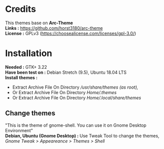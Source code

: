 # Credits
This themes base on <b>Arc-Theme</b> </br>
<b>Links :</b> https://github.com/horst3180/arc-theme</br>
<b>License :</b> GPLv3 (https://choosealicense.com/licenses/gpl-3.0/)</br>

# Installation

<b>Needed :</b> GTK+ 3.22</br>
<b>Have been test on :</b> Debian Stretch (9.5), Ubuntu 18.04 LTS</br>
<b>Install themes :</b> 
- Extract Archive File On Directory<i> /usr/share/themes (as root),</i> </br>
- Or Extract Archive File On Directory<i> Home/.themes</i></br>
- Or Extract Archive File On Directory <i>Home/.local/share/themes</i></br>

## Change themes

"This is the theme of gnome-shell. You can use it on Gnome Desktop Environment"</br>
<b>Debian, Ubuntu (Gnome Desktop) :</b> Use Tweak Tool to change the themes, <i>Gnome Tweak > Appeareance > Themes > Shell</i></br>
